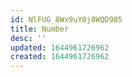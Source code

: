 ```yaml
---
id: NlFUG_8Wx9uY0j8WQD985
title: Number
desc: ''
updated: 1644961726962
created: 1644961726962
---
```


